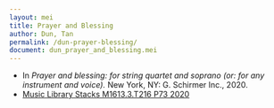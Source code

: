 ```yaml
---
layout: mei
title: Prayer and Blessing
author: Dun, Tan
permalink: /dun-prayer-blessing/
document: dun_prayer_and_blessing.mei
---
```


- In *Prayer and blessing: for string quartet and soprano (or: for any instrument and voice).* New York, NY: G. Schirmer Inc., 2020.
- <a href="https://tufts-primo.hosted.exlibrisgroup.com/permalink/f/bnf7qa/01TUN_ALMA21286366430003851" target="_blank">Music Library Stacks M1613.3.T216 P73 2020</a>
